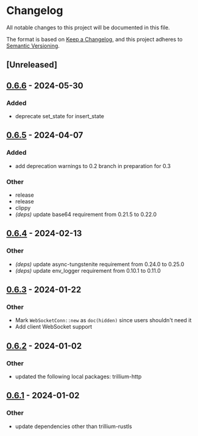 # Changelog
All notable changes to this project will be documented in this file.

The format is based on [Keep a Changelog](https://keepachangelog.com/en/1.0.0/),
and this project adheres to [Semantic Versioning](https://semver.org/spec/v2.0.0.html).

## [Unreleased]

## [0.6.6](https://github.com/trillium-rs/trillium/compare/trillium-websockets-v0.6.5...trillium-websockets-v0.6.6) - 2024-05-30

### Added
- deprecate set_state for insert_state

## [0.6.5](https://github.com/trillium-rs/trillium/compare/trillium-websockets-v0.6.4...trillium-websockets-v0.6.5) - 2024-04-07

### Added
- add deprecation warnings to 0.2 branch in preparation for 0.3

### Other
- release
- release
- clippy
- *(deps)* update base64 requirement from 0.21.5 to 0.22.0

## [0.6.4](https://github.com/trillium-rs/trillium/compare/trillium-websockets-v0.6.3...trillium-websockets-v0.6.4) - 2024-02-13

### Other
- *(deps)* update async-tungstenite requirement from 0.24.0 to 0.25.0
- *(deps)* update env_logger requirement from 0.10.1 to 0.11.0

## [0.6.3](https://github.com/trillium-rs/trillium/compare/trillium-websockets-v0.6.2...trillium-websockets-v0.6.3) - 2024-01-22

### Other
- Mark `WebSocketConn::new` as `doc(hidden)` since users shouldn't need it
- Add client WebSocket support

## [0.6.2](https://github.com/trillium-rs/trillium/compare/trillium-websockets-v0.6.1...trillium-websockets-v0.6.2) - 2024-01-02

### Other
- updated the following local packages: trillium-http

## [0.6.1](https://github.com/trillium-rs/trillium/compare/trillium-websockets-v0.6.0...trillium-websockets-v0.6.1) - 2024-01-02

### Other
- update dependencies other than trillium-rustls
